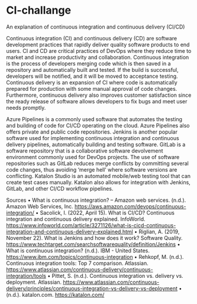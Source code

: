 # CI-challange
An explanation of continuous integration and continuous delivery (CI/CD)

Continuous integration (CI) and continuous delivery (CD) are software development practices that rapidly deliver quality software products to end users. CI and CD are critical practices of DevOps where they reduce time to market and increase productivity and collaboration. Continuous integration is the process of developers merging code which is then saved in a repository and automatically built and tested. If the build is successful, developers will be notified, and it will be moved to acceptance testing. Continuous delivery is an expansion of CI where code is automatically prepared for production with some manual approval of code changes. Furthermore, continuous delivery also improves customer satisfaction since the ready release of software allows developers to fix bugs and meet user needs promptly.




Azure Pipelines is a commonly used software that automates the testing and building of code for CI/CD operating on the cloud. Azure Pipelines also offers private and public code repositories. Jenkins is another popular software used for implementing continuous integration and continuous delivery pipelines, automatically building and testing software. GitLab is a software repository that is a collaborative software devolvement environment commonly used for DevOps projects. The use of software repositories such as GitLab reduces merge conflicts by committing several code changes, thus avoiding ‘merge hell’ where software versions are conflicting. Katalon Studio is an automated mobile/web testing tool that can create test cases manually. Katalon also allows for integration with Jenkins, GitLab, and other CI/CD workflow pipelines. 




Sources
•	What is continuous integration? – Amazon web services. (n.d.). Amazon Web Services, Inc. https://aws.amazon.com/devops/continuous-integration/
•	Sacolick, I. (2022, April 15). What is CI/CD? Continuous integration and continuous delivery explained. InfoWorld. https://www.infoworld.com/article/3271126/what-is-cicd-continuous-integration-and-continuous-delivery-explained.html
•	Riglian, A. (2019, November 22). What is Jenkins and how does it work? Software Quality. https://www.techtarget.com/searchsoftwarequality/definition/Jenkins
•	What is continuous integration? (n.d.). IBM - United States. https://www.ibm.com/topics/continuous-integration
•	Rehkopf, M. (n.d.). Continuous integration tools: Top 7 comparison. Atlassian. https://www.atlassian.com/continuous-delivery/continuous-integration/tools
•	Pittet, S. (n.d.). Continuous integration vs. delivery vs. deployment. Atlassian. https://www.atlassian.com/continuous-delivery/principles/continuous-integration-vs-delivery-vs-deployment
•	(n.d.). katalon.com. https://katalon.com/
